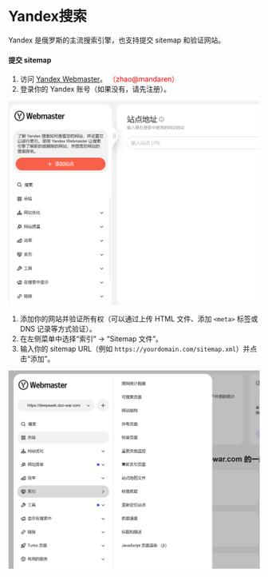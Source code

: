 # Yandex搜索

Yandex 是俄罗斯的主流搜索引擎，也支持提交 sitemap 和验证网站。

#### 提交 sitemap

1. 访问 [Yandex Webmaster](https://webmaster.yandex.com/welcome/)。    <span style="color:red">（zhao@mandaren）</span>
2. 登录你的 Yandex 账号（如果没有，请先注册）。

![image-20250315221106613](./assets/image-20250315221106613.png)

1. 添加你的网站并验证所有权（可以通过上传 HTML 文件、添加 `<meta>` 标签或 DNS 记录等方式验证）。
2. 在左侧菜单中选择“索引” -> “Sitemap 文件”。
3. 输入你的 sitemap URL（例如 `https://yourdomain.com/sitemap.xml`）并点击“添加”。





![image-20250315224917300](./assets/image-20250315224917300.png)